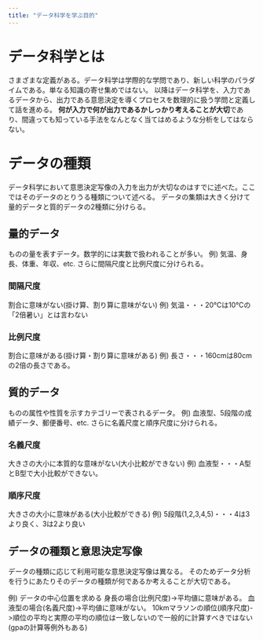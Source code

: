 ```yaml
---
title: "データ科学を学ぶ目的"
---
```

# データ科学とは
さまざまな定義がある。データ科学は学際的な学問であり、新しい科学のパラダイムである。単なる知識の寄せ集めではない。
以降はデータ科学を、入力であるデータから、出力である意思決定を導くプロセスを数理的に扱う学問と定義して話を進める。
**何が入力で何が出力であるかしっかり考えることが大切**であり、間違っても知っている手法をなんとなく当てはめるような分析をしてはならない。

# データの種類
データ科学において意思決定写像の入力を出力が大切なのはすでに述べた。ここではそのデータのとりうる種類について述べる。
データの集類は大きく分けて量的データと質的データの2種類に分けらる。

## 量的データ
ものの量を表すデータ。数学的には実数で扱われることが多い。
例) 気温、身長、体重、年収、etc.
さらに間隔尺度と比例尺度に分けられる。
### 間隔尺度
割合に意味がない(掛け算、割り算に意味がない)
例) 気温・・・20℃は10℃の「2倍暑い」とは言わない
### 比例尺度
割合に意味がある(掛け算・割り算に意味がある)
例) 長さ・・・160cmは80cmの2倍の長さである。

## 質的データ
ものの属性や性質を示すカテゴリーで表されるデータ。
例) 血液型、5段階の成績データ、郵便番号、etc.
さらに名義尺度と順序尺度に分けられる。
### 名義尺度
大きさの大小に本質的な意味がない(大小比較ができない)
例) 血液型・・・A型とB型で大小比較ができない。
### 順序尺度
大きさの大小に意味がある(大小比較ができる)
例) 5段階(1,2,3,4,5)・・・4は3より良く、3は2より良い

## データの種類と意思決定写像
データの種類に応じて利用可能な意思決定写像は異なる。
そのためデータ分析を行うにあたりそのデータの種類が何であるか考えることが大切である。

例) データの中心位置を求める
身長の場合(比例尺度)->平均値に意味がある。
血液型の場合(名義尺度)->平均値に意味がない。
10kmマラソンの順位(順序尺度)->順位の平均と実際の平均の順位は一致しないので一般的に計算すべきではない(gpaの計算等例外もある)